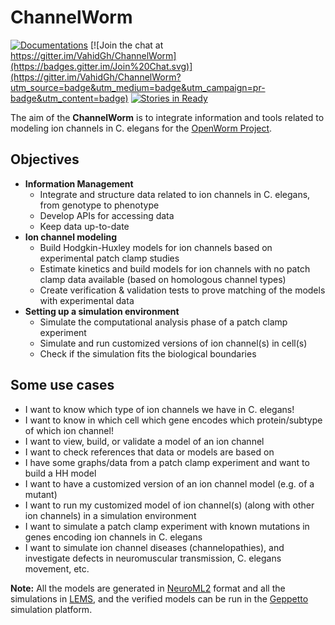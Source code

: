 # ChannelWorm
 
[![Documentations](https://readthedocs.org/projects/channelworm/badge/?version=latest)](http://channelworm.readthedocs.org/en/latest/) [![Join the chat at https://gitter.im/VahidGh/ChannelWorm](https://badges.gitter.im/Join%20Chat.svg)](https://gitter.im/VahidGh/ChannelWorm?utm_source=badge&utm_medium=badge&utm_campaign=pr-badge&utm_content=badge) [![Stories in Ready](https://badge.waffle.io/vahidgh/channelworm.png?label=ready&title=Ready)](https://waffle.io/vahidgh/channelworm)

The aim of the **ChannelWorm** is to integrate information and tools related to modeling ion channels in C. elegans for the [OpenWorm Project](https://github.com/openworm).

## Objectives
* **Information Management**
  * Integrate and structure data related to ion channels in C. elegans, from genotype to phenotype
  * Develop APIs for accessing data
  * Keep data up-to-date
* **Ion channel modeling**
  * Build Hodgkin-Huxley models for ion channels based on experimental patch clamp studies
  * Estimate kinetics and build models for ion channels with no patch clamp data available (based on homologous channel types)
  * Create verification & validation tests to prove matching of the models with experimental data
* **Setting up a simulation environment**
  * Simulate the computational analysis phase of a patch clamp experiment
  * Simulate and run customized versions of ion channel(s) in cell(s)
  * Check if the simulation fits the biological boundaries

## Some use cases
  * I want to know which type of ion channels we have in C. elegans!
  * I want to know in which cell which gene encodes which protein/subtype of which ion channel!
  * I want to view, build, or validate a model of an ion channel
  * I want to check references that data or models are based on
  * I have some graphs/data from a patch clamp experiment and want to build a HH model
  * I want to have a customized version of an ion channel model (e.g. of a mutant)
  * I want to run my customized model of ion channel(s) (along with other ion channels) in a simulation environment
  * I want to simulate a patch clamp experiment with known mutations in genes encoding ion channels in C. elegans
  * I want to simulate ion channel diseases (channelopathies), and investigate defects in neuromuscular transmission, C. elegans movement, etc.

**Note:** All the models are generated in [NeuroML2](https://github.com/NeuroML) format and all the simulations in [LEMS](https://github.com/LEMS), and the verified models can be run in the [Geppetto](https://github.com/openworm/org.geppetto) simulation platform.
 

